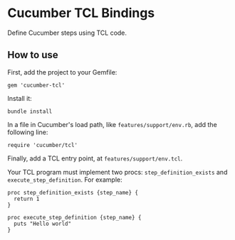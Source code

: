 Cucumber TCL Bindings
=====================

Define Cucumber steps using TCL code.

How to use
----------

First, add the project to your Gemfile:

    gem 'cucumber-tcl'

Install it:

    bundle install

In a file in Cucumber's load path, like `features/support/env.rb`, add the following line:

    require 'cucumber/tcl'

Finally, add a TCL entry point, at `features/support/env.tcl`.

Your TCL program must implement two procs: `step_definition_exists` and `execute_step_definition`. For example:

    proc step_definition_exists {step_name} {
      return 1
    }

    proc execute_step_definition {step_name} {
      puts "Hello world"
    }
